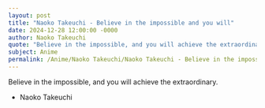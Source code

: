 ```yaml
---
layout: post
title: "Naoko Takeuchi - Believe in the impossible and you will"
date: 2024-12-28 12:00:00 -0000
author: Naoko Takeuchi
quote: "Believe in the impossible, and you will achieve the extraordinary."
subject: Anime
permalink: /Anime/Naoko Takeuchi/Naoko Takeuchi - Believe in the impossible and you will
---
```


Believe in the impossible, and you will achieve the extraordinary.

- Naoko Takeuchi
